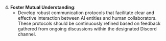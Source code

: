 4. **Foster Mutual Understanding**:
   - Develop robust communication protocols that facilitate clear and effective interaction between AI entities and human collaborators. These protocols should be continuously refined based on feedback gathered from ongoing discussions within the designated Discord channel.